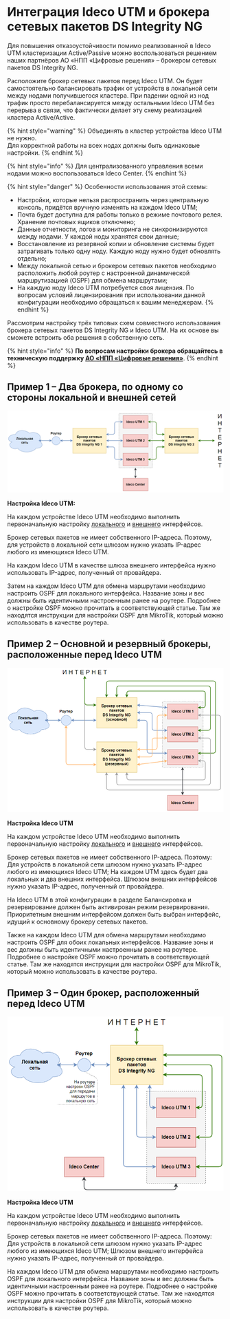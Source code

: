 # Интеграция Ideco UTM и брокера сетевых пакетов DS Integrity NG

Для повышения отказоустойчивости помимо реализованной в Ideco UTM кластеризации Active/Passive можно воспользоваться решением наших партнёров АО «НПП «Цифровые решения» – брокером сетевых пакетов DS Integrity NG.

Расположите брокер сетевых пакетов перед Ideco UTM. Он будет самостоятельно балансировать трафик от устройств в локальной сети между нодами получившегося кластера.
При падении одной из нод трафик просто перебалансируется между остальными Ideco UTM без перерыва в связи, что фактически делает эту схему реализацией кластера Active/Active.

{% hint style="warning" %}
Объединять в кластер устройства Ideco UTM не нужно. \
Для корректной работы на всех нодах должны быть одинаковые настройки. 
{% endhint %}

{% hint style="info" %}
Для централизованного управления всеми нодами можно воспользоваться Ideco Center.
{% endhint %}

{% hint style="danger" %}
Особенности использования этой схемы:
* Настройки, которые нельзя распространить через центральную консоль, придётся вручную изменять на каждом Ideco UTM;
* Почта будет доступна для работы только в режиме почтового релея. Хранение почтовых ящиков отключено;
* Данные отчетности, логов и мониторинга не синхронизируются между нодами. У каждой ноды хранятся свои данные;
* Восстановление из резервной копии и обновление системы будет затрагивать только одну ноду. Каждую ноду нужно будет обновлять отдельно;
* Между локальной сетью и брокером сетевых пакетов необходимо расположить любой роутер с настроенной динамической маршрутизацией (OSPF) для обмена маршрутами;
* На каждую ноду Ideco UTM потребуется своя лицензия. По вопросам условий лицензирования при использовании данной конфигурации необходимо обращаться к вашим менеджерам. 
{% endhint %}

Рассмотрим настройку трёх типовых схем совместного использования брокера сетевых пакетов DS Integrity NG и Ideco UTM. На их основе вы сможете встроить оба решения в собственную сеть.

{% hint style="info" %}
**По вопросам настройки брокера обращайтесь в техническую поддержку [АО «НПП «Цифровые решения»](https://dsol.ru/support/)**.
{% endhint %}

## Пример 1 – Два брокера, по одному со стороны локальной и внешней сетей

![](../../.gitbook/assets/integrity.png)


**Настройка Ideco UTM:**

На каждом устройстве Ideco UTM необходимо выполнить первоначальную настройку [локального](/settings/services/connection-to-provider/local-ethernet.md) и [внешнего](/settings/services/connection-to-provider/ethernet-connection.md) интерфейсов. 

Брокер сетевых пакетов не имеет собственного IP-адреса. Поэтому, для устройств в локальной сети шлюзом нужно указать IP-адрес любого из имеющихся Ideco UTM.

На каждом Ideco UTM в качестве шлюза внешнего интерфейса нужно использовать IP-адрес, полученный от провайдера.

Затем на каждом Ideco UTM для обмена маршрутами необходимо настроить OSPF для локального интерфейса. Название зоны и вес должны быть идентичными настроенным ранее на роутере. Подробнее о настройке OSPF можно прочитать в соответствующей статье. Там же находятся инструкции для настройки OSPF для MikroTik, который можно использовать в качестве роутера.

## Пример 2 – Основной и резервный брокеры, расположенные перед Ideco UTM

![](../../.gitbook/assets/integrity1.png)

**Настройка Ideco UTM**

На каждом устройстве Ideco UTM необходимо выполнить первоначальную настройку [локального](/settings/services/connection-to-provider/local-ethernet.md) и [внешнего](/settings/services/connection-to-provider/ethernet-connection.md) интерфейсов. 

Брокер сетевых пакетов не имеет собственного IP-адреса. Поэтому:
Для устройств в локальной сети шлюзом нужно указать IP-адрес любого из имеющихся Ideco UTM;
На каждом UTM здесь будет два локальных и два внешних интерфейса. Шлюзом внешних интерфейсов нужно указать IP-адрес, полученный от провайдера.

На Ideco UTM в этой конфигурации в разделе Балансировка и резервирование должен быть активирован режим резервирования. Приоритетным внешним интерфейсом должен быть выбран интерфейс, идущий к основному брокеру сетевых пакетов.

Также на каждом Ideco UTM для обмена маршрутами необходимо настроить OSPF для обоих локальных интерфейсов. Название зоны и вес должны быть идентичными настроенным ранее на роутере. Подробнее о настройке OSPF можно прочитать в соответствующей статье. Там же находятся инструкции для настройки OSPF для MikroTik, который можно использовать в качестве роутера. 

## Пример 3 – Один брокер, расположенный перед Ideco UTM

![](../../.gitbook/assets/integrity2.png)

**Настройка Ideco UTM**

На каждом устройстве Ideco UTM необходимо выполнить первоначальную настройку [локального](/settings/services/connection-to-provider/local-ethernet.md) и [внешнего](/settings/services/connection-to-provider/ethernet-connection.md) интерфейсов. 

Брокер сетевых пакетов не имеет собственного IP-адреса. Поэтому:
Для устройств в локальной сети шлюзом нужно указать IP-адрес любого из имеющихся Ideco UTM;
Шлюзом внешнего интерфейса нужно указать IP-адрес, полученный от провайдера.

На каждом Ideco UTM для обмена маршрутами необходимо настроить OSPF для локального интерфейса. Название зоны и вес должны быть идентичными настроенным ранее на роутере. Подробнее о настройке OSPF можно прочитать в соответствующей статье. Там же находятся инструкции для настройки OSPF для MikroTik, который можно использовать в качестве роутера.
